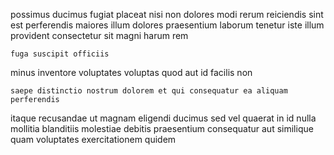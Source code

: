 <!--
title: Synergized interactive pricing structure
author: Meaghan
date: 2015-03-28-2037
link: 2015-03-28-2037-synergized-interactive-pricing-structure
tags: [Linux,inject,Technology,ajax]
-->

possimus ducimus fugiat placeat nisi non
dolores modi rerum reiciendis sint est perferendis
maiores illum dolores praesentium
laborum  tenetur iste
illum provident consectetur sit magni harum rem
 	fuga suscipit officiis
minus inventore voluptates voluptas
quod aut id facilis non 
 	saepe distinctio nostrum dolorem et qui consequatur ea aliquam perferendis
itaque  recusandae  ut magnam
eligendi ducimus sed vel quaerat in
id  nulla
mollitia  blanditiis molestiae debitis praesentium consequatur aut similique
quam voluptates  exercitationem quidem